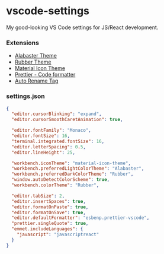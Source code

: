 # vscode-settings

My good-looking VS Code settings for JS/React development.

### Extensions

- [Alabaster Theme](https://marketplace.visualstudio.com/items?itemName=tonsky.theme-alabaster)
- [Rubber Theme](https://marketplace.visualstudio.com/items?itemName=apust.rubber-theme)
- [Material Icon Theme](https://marketplace.visualstudio.com/items?itemName=PKief.material-icon-theme)
- [Prettier - Code formatter](https://marketplace.visualstudio.com/items?itemName=esbenp.prettier-vscode)
- [Auto Rename Tag](https://marketplace.visualstudio.com/items?itemName=formulahendry.auto-rename-tag)

### settings.json

```json
{
  "editor.cursorBlinking": "expand",
  "editor.cursorSmoothCaretAnimation": true,

  "editor.fontFamily": "Monaco",
  "editor.fontSize": 16,
  "terminal.integrated.fontSize": 16,
  "editor.letterSpacing": 0.5,
  "editor.lineHeight": 25,

  "workbench.iconTheme": "material-icon-theme",
  "workbench.preferredLightColorTheme": "Alabaster",
  "workbench.preferredDarkColorTheme": "Rubber",
  "window.autoDetectColorScheme": true,
  "workbench.colorTheme": "Rubber",

  "editor.tabSize": 2,
  "editor.insertSpaces": true,
  "editor.formatOnPaste": true,
  "editor.formatOnSave": true,
  "editor.defaultFormatter": "esbenp.prettier-vscode",
  "prettier.singleQuote": true,
  "emmet.includeLanguages": {
    "javascript": "javascriptreact"
  }
}

```

